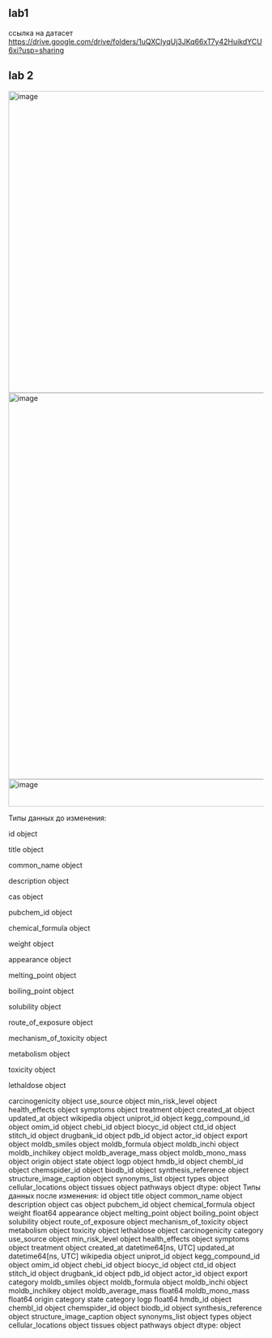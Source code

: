 ## lab1


ссылка на датасет https://drive.google.com/drive/folders/1uQXClyqUj3JKq66xT7y42HuikdYCU6xi?usp=sharing 


## lab 2
<img width="1433" height="595" alt="image" src="https://github.com/user-attachments/assets/13ff6647-6709-4bfd-9306-30ab5285a4a0" />
<img width="1445" height="762" alt="image" src="https://github.com/user-attachments/assets/d606233b-08b0-408f-88e4-371fedb04f92" />
<img width="1365" height="54" alt="image" src="https://github.com/user-attachments/assets/426d8680-7fa4-4099-b685-ede80b99d9c8" />

Типы данных до изменения:

id                         object

title                      object

common_name                object

description                object

cas                        object

pubchem_id                 object

chemical_formula           object

weight                     object

appearance                 object

melting_point              object

boiling_point              object

solubility                 object

route_of_exposure          object

mechanism_of_toxicity      object

metabolism                 object

toxicity                   object

lethaldose                 object

carcinogenicity            object
use_source                 object
min_risk_level             object
health_effects             object
symptoms                   object
treatment                  object
created_at                 object
updated_at                 object
wikipedia                  object
uniprot_id                 object
kegg_compound_id           object
omim_id                    object
chebi_id                   object
biocyc_id                  object
ctd_id                     object
stitch_id                  object
drugbank_id                object
pdb_id                     object
actor_id                   object
export                     object
moldb_smiles               object
moldb_formula              object
moldb_inchi                object
moldb_inchikey             object
moldb_average_mass         object
moldb_mono_mass            object
origin                     object
state                      object
logp                       object
hmdb_id                    object
chembl_id                  object
chemspider_id              object
biodb_id                   object
synthesis_reference        object
structure_image_caption    object
synonyms_list              object
types                      object
cellular_locations         object
tissues                    object
pathways                   object
dtype: object
Типы данных после изменения: 
id                                      object
title                                   object
common_name                             object
description                             object
cas                                     object
pubchem_id                              object
chemical_formula                        object
weight                                 float64
appearance                              object
melting_point                           object
boiling_point                           object
solubility                              object
route_of_exposure                       object
mechanism_of_toxicity                   object
metabolism                              object
toxicity                                object
lethaldose                              object
carcinogenicity                       category
use_source                              object
min_risk_level                          object
health_effects                          object
symptoms                                object
treatment                               object
created_at                 datetime64[ns, UTC]
updated_at                 datetime64[ns, UTC]
wikipedia                               object
uniprot_id                              object
kegg_compound_id                        object
omim_id                                 object
chebi_id                                object
biocyc_id                               object
ctd_id                                  object
stitch_id                               object
drugbank_id                             object
pdb_id                                  object
actor_id                                object
export                                category
moldb_smiles                            object
moldb_formula                           object
moldb_inchi                             object
moldb_inchikey                          object
moldb_average_mass                     float64
moldb_mono_mass                        float64
origin                                category
state                                 category
logp                                   float64
hmdb_id                                 object
chembl_id                               object
chemspider_id                           object
biodb_id                                object
synthesis_reference                     object
structure_image_caption                 object
synonyms_list                           object
types                                   object
cellular_locations                      object
tissues                                 object
pathways                                object
dtype: object

